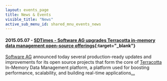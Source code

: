 ```yaml
---
layout: events_page
title: News & Events
visible_title: "News"
active_sub_menu_id: shared_mnu_events_news
---
```


#### 2015.05.07 - [SDTimes - Software AG upgrades Terracotta in-memory data management open-source offerings](http://sdtimes.com/software-ag-upgrades-terracotta-in-memory-data-management-open-source-offerings/#ixzz3lNUGIcp2){:target="_blank"}
[Software AG](http://www.softwareag.com) announced today several production-ready updates and improvements for its open source projects that form the core of [Terracotta](http://www.terracotta.org) In-Memory Data Management platform, a platform used for boosting performance, scalability, and building real-time applications[...](http://sdtimes.com/software-ag-upgrades-terracotta-in-memory-data-management-open-source-offerings/#ixzz3lNUGIcp2)
